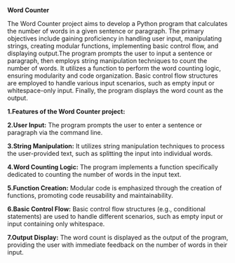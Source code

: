 **Word Counter**

The Word Counter project aims to develop a Python program that calculates the number of words in a given sentence or paragraph. The primary objectives include gaining proficiency in handling user input, manipulating strings, creating modular functions, implementing basic control flow, and displaying output.The program prompts the user to input a sentence or paragraph, then employs string manipulation techniques to count the number of words. It utilizes a function to perform the word counting logic, ensuring modularity and code organization. Basic control flow structures are employed to handle various input scenarios, such as empty input or whitespace-only input. Finally, the program displays the word count as the output.

**1.Features of the Word Counter project:**

**2.User Input:** The program prompts the user to enter a sentence or paragraph via the command line.

**3.String Manipulation:** It utilizes string manipulation techniques to process the user-provided text, such as splitting the input into individual words.

**4.Word Counting Logic:** The program implements a function specifically dedicated to counting the number of words in the input text.

**5.Function Creation:** Modular code is emphasized through the creation of functions, promoting code reusability and maintainability.

**6.Basic Control Flow:** Basic control flow structures (e.g., conditional statements) are used to handle different scenarios, such as empty input or input containing only whitespace.

**7.Output Display:** The word count is displayed as the output of the program, providing the user with immediate feedback on the number of words in their input.
